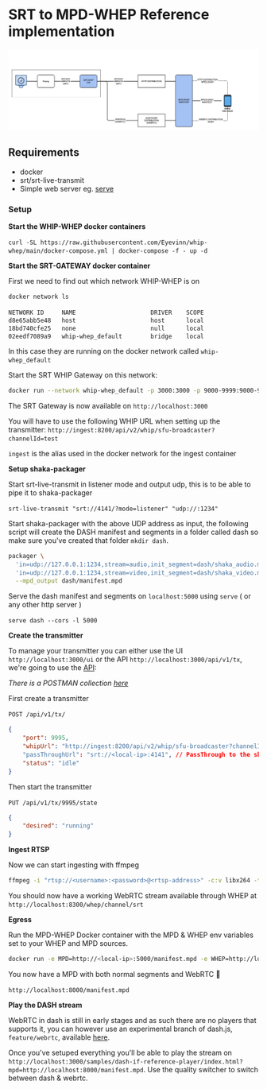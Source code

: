# SRT to MPD-WHEP Reference implementation

![](./assets/diagram.png)

## Requirements
- docker
- srt/srt-live-transmit
- Simple web server eg. [serve](https://www.npmjs.com/package/serve)

### Setup

**Start the WHIP-WHEP docker containers**

`curl -SL https://raw.githubusercontent.com/Eyevinn/whip-whep/main/docker-compose.yml | docker-compose -f - up -d`

**Start the SRT-GATEWAY docker container** 

First we need to find out which network WHIP-WHEP is on

```
docker network ls

NETWORK ID     NAME                     DRIVER    SCOPE
d8e65abb5e48   host                     host      local
18bd740cfe25   none                     null      local
02eedf7089a9   whip-whep_default        bridge    local
```

In this case they are running on the docker network called `whip-whep_default`

Start the SRT WHIP Gateway on this network:

```sh
docker run --network whip-whep_default -p 3000:3000 -p 9000-9999:9000-9999/udp -d eyevinntechnology/srt-whip
```

The SRT Gateway is now available on `http://localhost:3000`

You will have to use the following WHIP URL when setting up the transmitter: `http://ingest:8200/api/v2/whip/sfu-broadcaster?channelId=test`

`ingest` is the alias used in the docker network for the ingest container

**Setup shaka-packager**

Start srt-live-transmit in listener mode and output udp, this is to be able to pipe it to shaka-packager

`srt-live-transmit "srt://4141/?mode=listener" "udp://:1234"`

Start shaka-packager with the above UDP address as input, the following script will create the DASH manifest and segments in 
a folder called dash so make sure you've created that folder `mkdir dash`.

```sh
packager \
  'in=udp://127.0.0.1:1234,stream=audio,init_segment=dash/shaka_audio.mp4,segment_template=dash/shaka_audio_$Number$.m4s' \
  'in=udp://127.0.0.1:1234,stream=video,init_segment=dash/shaka_video.mp4,segment_template=dash/shaka_video_$Number$.m4s' \
  --mpd_output dash/manifest.mpd
```

Serve the dash manifest and segments on `localhost:5000` using `serve` ( or any other http server )

`serve dash --cors -l 5000`

**Create the transmitter**

To manage your transmitter you can either use the UI `http://localhost:3000/ui` or the API `http://localhost:3000/api/v1/tx`, we're going to use the [API](http://localhost:3000/api/docs/):

*There is a POSTMAN collection [here](https://github.com/Eyevinn/srt-whip-gateway/blob/main/docs/SRT-GATEWAY.postman_collection.json)*

First create a transmitter

`POST /api/v1/tx/` 

```json
{
    "port": 9995,
    "whipUrl": "http://ingest:8200/api/v2/whip/sfu-broadcaster?channelId=srt", // ingest:8200 referes to the WHIP docker container
    "passThroughUrl": "srt://<local-ip>:4141", // PassThrough to the shaka-packager instance that will produce the MPEG-DASH manifest
    "status": "idle"
}
```

Then start the transmitter

`PUT /api/v1/tx/9995/state`

```json
{
    "desired": "running"
}
```

**Ingest RTSP**

Now we can start ingesting with ffmpeg
  
```sh
ffmpeg -i "rtsp://<username>:<password>@<rtsp-address>" -c:v libx264 -tune zerolatency -preset ultrafast -c:a aac -f mpegts "srt://localhost:9995"
```

You should now have a working WebRTC stream available through WHEP at `http://localhost:8300/whep/channel/srt`

**Egress**

Run the MPD-WHEP Docker container with the MPD & WHEP env variables set to your WHEP and MPD sources.

```sh
docker run -e MPD=http://<local-ip>:5000/manifest.mpd -e WHEP=http://localhost:8300/whep/channel/srt -p 8000:8000 -d eyevinntechnology/mpd-whep
```

You now have a MPD with both normal segments and WebRTC 🙌

`http://localhost:8000/manifest.mpd`


**Play the DASH stream**

WebRTC in dash is still in early stages and as such there are no players that supports it, you can however use an experimental branch of dash.js, `feature/webrtc`, available [here](https://github.com/Dash-Industry-Forum/dash.js/tree/feature/webrtc).

Once you've setuped everything you'll be able to play the stream on `http://localhost:3000/samples/dash-if-reference-player/index.html?mpd=http://localhost:8000/manifest.mpd`. Use the quality switcher to switch between dash & webrtc.